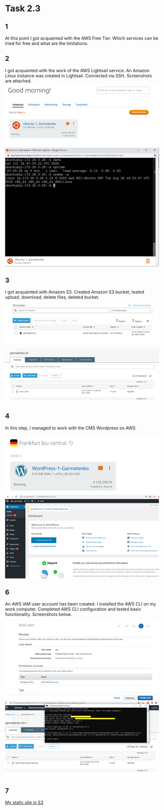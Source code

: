 ﻿
# Task 2.3
## 1
At this point I got acquainted with the AWS Free Tier. Which services can be tried for free and what are the limitations.


## 2
I got acquainted with the work of the AWS Lightsail service. An Amazon Linux instance was created in Lightsail. Connected via SSH. Screenshots are attached.
![](img/Screenshot_1.png)
![](img/Screenshot_2.png)

## 3
I got acquainted with Amazon S3. Created Amazon S3 bucket, tested upload, download, delete files, deleted bucket.

![](img/Screenshot_3.png)

![](img/Screenshot_4.png)

## 4
In this step, I managed to work with the CMS Wordpress on AWS.

![](img/Screenshot_6.png)
![](img/Screenshot_7.png)

## 6
An AWS IAM user account has been created. I installed the AWS CLI on my work computer. Completed AWS CLI configuration and tested basic functionality. Screenshots below.

![](img/Screenshot_8_iam.png)
![](img/Screenshot_8-iam-full.png)

## 7

<a href="http://garmatenko-s3-1.s3-website-us-east-1.amazonaws.com/" target="_blank">My static site in S3</a>